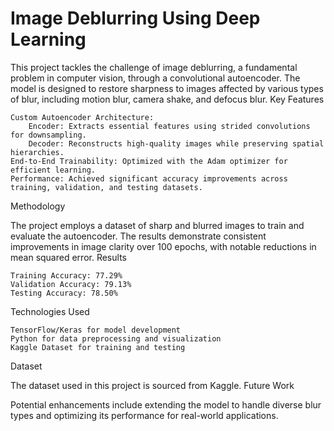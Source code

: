 # Image Deblurring Using Deep Learning
This project tackles the challenge of image deblurring, a fundamental problem in computer vision, through a convolutional autoencoder. The model is designed to restore sharpness to images affected by various types of blur, including motion blur, camera shake, and defocus blur.
Key Features

    Custom Autoencoder Architecture:
        Encoder: Extracts essential features using strided convolutions for downsampling.
        Decoder: Reconstructs high-quality images while preserving spatial hierarchies.
    End-to-End Trainability: Optimized with the Adam optimizer for efficient learning.
    Performance: Achieved significant accuracy improvements across training, validation, and testing datasets.

Methodology

The project employs a dataset of sharp and blurred images to train and evaluate the autoencoder. The results demonstrate consistent improvements in image clarity over 100 epochs, with notable reductions in mean squared error.
Results

    Training Accuracy: 77.29%
    Validation Accuracy: 79.13%
    Testing Accuracy: 78.50%

Technologies Used

    TensorFlow/Keras for model development
    Python for data preprocessing and visualization
    Kaggle Dataset for training and testing

Dataset

The dataset used in this project is sourced from Kaggle.
Future Work

Potential enhancements include extending the model to handle diverse blur types and optimizing its performance for real-world applications.
